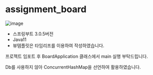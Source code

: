 # assignment_board
![image](https://user-images.githubusercontent.com/96047335/228751526-7c55e961-dace-43e3-b9c7-774371d32f2b.png)

- 스프링부트 3.0.5버전
- Java11
- 뷰템플릿은 타임리프를 이용하여 작성하였습니다.

프로젝트 임포트 후 BoardApplication 클래스에서 main 실행 부탁드립니다.

Db를 사용하지 않아 ConcurrentHashMap을 선언하여 활용하였습니다.
